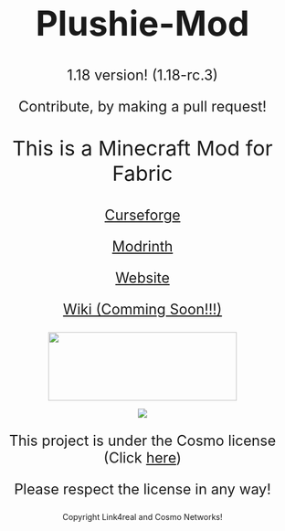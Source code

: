 <h1 style="font-size:60px;"align="center">Plushie-Mod</h1>

<p style="font-size:25px" align="center">1.18 version! (1.18-rc.3)</p>

<p style="font-size:25px" align="center">Contribute, by making a pull request!</p>

<p style="font-size:36px;" align="center">This is a Minecraft Mod for Fabric</p>

<p style="font-size:25px;" align="center"><a href="https://www.curseforge.com/minecraft/mc-mods/plushie-mod">Curseforge</a></p>

<p style="font-size:25px;" align="center"><a href="https://modrinth.com/mod/plushie">Modrinth</a></p>

<p style="font-size:25px;" align="center"><a href="https://link4real.github.io/plushie.html">Website</a></p>

<p style="font-size:25px;" align="center"><a href="https://link4real.github.io/wiki/plushies.html">Wiki (Comming Soon!!!)</a></p>

<p align="center"><a href="https://gist.github.com/Link4real/af545420163c11858c4f4640b00191cd"><img valign="middle" src="https://i.imgur.com/3jztcWc.png" width="330px" height="120"></a></p>


<p align="center"><img valign="middle" src="https://i.imgur.com/HpSjwgw.png"></p>

<p style="font-size:25px" align="center">This project is under the Cosmo license (Click <a href="https://raw.githubusercontent.com/CosmoNetworks/TheCosmoLicense/master/LICENSE">here</a>)</p>
<p style="font-size:25px" align="center">Please respect the license in any way!</p>
<p align="center">Copyright Link4real and Cosmo Networks!</p>
